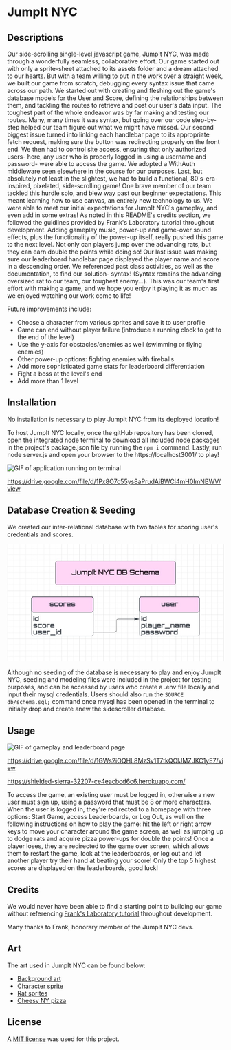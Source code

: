 # JumpIt NYC

## Descriptions

Our side-scrolling single-level javascript game, JumpIt NYC, was made through a wonderfully seamless, collaborative effort. Our game started out with only a sprite-sheet attached to its assets folder and a dream attached to our hearts. But with a team willing to put in the work over a straight week, we built our game from scratch, debugging every syntax issue that came across our path. We started out with creating and fleshing out the game's database models for the User and Score, defining the relationships between them, and tackling the routes to retrieve and post our user's data input. The toughest part of the whole endeavor was by far making and testing our routes. Many, many times it was syntax, but going over our code step-by-step helped our team figure out what we might have missed. Our second biggest issue turned into linking each handlebar page to its appropriate fetch request, making sure the button was redirecting properly on the front end. We then had to control site access, ensuring that only authorized users- here, any user who is properly logged in using a username and password- were able to access the game. We adopted a WithAuth middleware seen elsewhere in the course for our purposes. Last, but absolutely not least in the slightest, we had to build a functional, 80's-era-inspired, pixelated, side-scrolling game! One brave member of our team tackled this hurdle solo, and blew way past our beginner expectations. This meant learning how to use canvas, an entirely new technology to us. We were able to meet our initial expectations for JumpIt NYC's gameplay, and even add in some extras! As noted in this README's credits section, we followed the guidlines provided by Frank's Laboratory tutorial throughout development. Adding gameplay music, power-up and game-over sound effects, plus the functionality of the power-up itself, really pushed this game to the next level. Not only can players jump over the advancing rats, but they can earn double the points while doing so! Our last issue was making sure our leaderboard handlebar page displayed the player name and score in a descending order. We referenced past class activities, as well as the documentation, to find our solution- syntax! (Syntax remains the advancing oversized rat to our team, our toughest enemy...). This was our team's first effort with making a game, and we hope you enjoy it playing it as much as we enjoyed watching our work come to life!

Future improvements include: 
- Choose a character from various sprites and save it to user profile
- Game can end without player failure (introduce a running clock to get to the end of the level)
- Use the y-axis for obstacles/enemies as well (swimming or flying enemies)
- Other power-up options: fighting enemies with fireballs
- Add more sophisticated game stats for leaderboard differentiation
- Fight a boss at the level's end
- Add more than 1 level

## Installation

No installation is necessary to play JumpIt NYC from its deployed location! 

To host JumpIt NYC locally, once the gitHub repository has been cloned, open the integrated node terminal to download all included node packages in the project's package.json file by running the `npm i` command. Lastly, run node server.js and open your browser to the https://localhost3001/ to play! 

![GIF of application running on terminal](<assets/images/Untitled_ Aug 14, 2023 12_19 AM.gif>)

https://drive.google.com/file/d/1Px8O7c55ys8aPrudAiBWCi4mH0ImNBWV/view

## Database Creation & Seeding

We created our inter-relational database with two tables for scoring user's credentials and scores. 

![schematic representation of the sidescroller database](<assets/images/database-schema.jpg>)

Although no seeding of the database is necessary to play and enjoy JumpIt NYC, seeding and modeling files were included in the project for testing purposes, and can be accessed by users who create a .env file locally  and input their mysql credentials. Users should also run the `SOURCE db/schema.sql;` command once mysql has been opened in the terminal to initially drop and create anew the sidescroller database. 

## Usage

![GIF of gameplay and leaderboard page](<assets/images/Untitled_ Aug 14, 2023 3_39 PM.gif>)

https://drive.google.com/file/d/1GWs2iOQHL8MzSv1T7tkQOlJMZJKC1yE7/view

https://shielded-sierra-32207-ce4eacbcd6c6.herokuapp.com/

To access the game, an existing user must be logged in, otherwise a new user must sign up, using a password that must be 8 or more characters. When the user is logged in, they're redirected to a homepage with three options: Start Game, access Leaderboards, or Log Out, as well on the following instructions on how to play the game: hit the left or right arrow keys to move your character around the game screen, as well as jumping up to dodge rats and acquire pizza power-ups for double the points! Once a player loses, they are redirected to the game over screen, which allows them to restart the game, look at the leaderboards, or log out and let another player try their hand at beating your score! Only the top 5 highest scores are displayed on the leaderboards, good luck!

## Credits

We would never have been able to find a starting point to building our game without referencing   [Frank's Laboratory tutorial](https://www.youtube.com/watch?v=7JtLHJbm0kA) throughout development. 

Many thanks to Frank, honorary member of the JumpIt NYC devs.

## Art 

The art used in JumpIt NYC can be found below: 

- [Background art](https://craftpix.net/freebies/free-pixel-art-street-2d-backgrounds/)
- [Character sprite](https://craftpix.net/freebies/free-3-cyberpunk-characters-pixel-art/?num=1&count=525&sq=cyberpunk%20characters&pos=3)
- [Rat sprites](https://craftpix.net/freebies/free-street-animal-pixel-art-asset-pack/) 
- [Cheesy NY pizza](https://opengameart.org/content/food-items-16x16)

## License
A [MIT license](https://github.com/Valeriereds/Side-scroller/blob/main/LICENSE) was used for this project.
